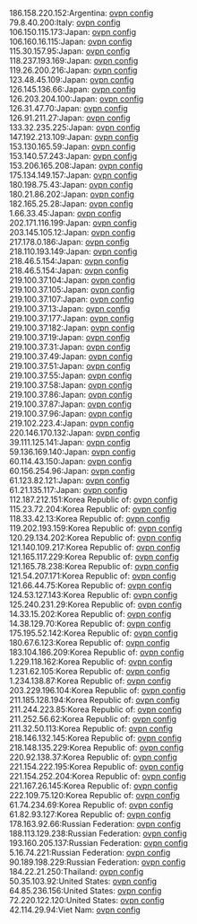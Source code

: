 186.158.220.152:Argentina: [ovpn config](vpn/186_158_220_152.ovpn)  
79.8.40.200:Italy: [ovpn config](vpn/79_8_40_200.ovpn)  
106.150.115.173:Japan: [ovpn config](vpn/106_150_115_173.ovpn)  
106.160.16.115:Japan: [ovpn config](vpn/106_160_16_115.ovpn)  
115.30.157.95:Japan: [ovpn config](vpn/115_30_157_95.ovpn)  
118.237.193.169:Japan: [ovpn config](vpn/118_237_193_169.ovpn)  
119.26.200.216:Japan: [ovpn config](vpn/119_26_200_216.ovpn)  
123.48.45.109:Japan: [ovpn config](vpn/123_48_45_109.ovpn)  
126.145.136.66:Japan: [ovpn config](vpn/126_145_136_66.ovpn)  
126.203.204.100:Japan: [ovpn config](vpn/126_203_204_100.ovpn)  
126.31.47.70:Japan: [ovpn config](vpn/126_31_47_70.ovpn)  
126.91.211.27:Japan: [ovpn config](vpn/126_91_211_27.ovpn)  
133.32.235.225:Japan: [ovpn config](vpn/133_32_235_225.ovpn)  
147.192.213.109:Japan: [ovpn config](vpn/147_192_213_109.ovpn)  
153.130.165.59:Japan: [ovpn config](vpn/153_130_165_59.ovpn)  
153.140.57.243:Japan: [ovpn config](vpn/153_140_57_243.ovpn)  
153.206.165.208:Japan: [ovpn config](vpn/153_206_165_208.ovpn)  
175.134.149.157:Japan: [ovpn config](vpn/175_134_149_157.ovpn)  
180.198.75.43:Japan: [ovpn config](vpn/180_198_75_43.ovpn)  
180.21.86.202:Japan: [ovpn config](vpn/180_21_86_202.ovpn)  
182.165.25.28:Japan: [ovpn config](vpn/182_165_25_28.ovpn)  
1.66.33.45:Japan: [ovpn config](vpn/1_66_33_45.ovpn)  
202.171.116.199:Japan: [ovpn config](vpn/202_171_116_199.ovpn)  
203.145.105.12:Japan: [ovpn config](vpn/203_145_105_12.ovpn)  
217.178.0.186:Japan: [ovpn config](vpn/217_178_0_186.ovpn)  
218.110.193.149:Japan: [ovpn config](vpn/218_110_193_149.ovpn)  
218.46.5.154:Japan: [ovpn config](vpn/218_46_5_154.ovpn)  
218.46.5.154:Japan: [ovpn config](vpn/218_46_5_154.ovpn)  
219.100.37.104:Japan: [ovpn config](vpn/219_100_37_104.ovpn)  
219.100.37.105:Japan: [ovpn config](vpn/219_100_37_105.ovpn)  
219.100.37.107:Japan: [ovpn config](vpn/219_100_37_107.ovpn)  
219.100.37.13:Japan: [ovpn config](vpn/219_100_37_13.ovpn)  
219.100.37.177:Japan: [ovpn config](vpn/219_100_37_177.ovpn)  
219.100.37.182:Japan: [ovpn config](vpn/219_100_37_182.ovpn)  
219.100.37.19:Japan: [ovpn config](vpn/219_100_37_19.ovpn)  
219.100.37.31:Japan: [ovpn config](vpn/219_100_37_31.ovpn)  
219.100.37.49:Japan: [ovpn config](vpn/219_100_37_49.ovpn)  
219.100.37.51:Japan: [ovpn config](vpn/219_100_37_51.ovpn)  
219.100.37.55:Japan: [ovpn config](vpn/219_100_37_55.ovpn)  
219.100.37.58:Japan: [ovpn config](vpn/219_100_37_58.ovpn)  
219.100.37.86:Japan: [ovpn config](vpn/219_100_37_86.ovpn)  
219.100.37.87:Japan: [ovpn config](vpn/219_100_37_87.ovpn)  
219.100.37.96:Japan: [ovpn config](vpn/219_100_37_96.ovpn)  
219.102.223.4:Japan: [ovpn config](vpn/219_102_223_4.ovpn)  
220.146.170.132:Japan: [ovpn config](vpn/220_146_170_132.ovpn)  
39.111.125.141:Japan: [ovpn config](vpn/39_111_125_141.ovpn)  
59.136.169.140:Japan: [ovpn config](vpn/59_136_169_140.ovpn)  
60.114.43.150:Japan: [ovpn config](vpn/60_114_43_150.ovpn)  
60.156.254.96:Japan: [ovpn config](vpn/60_156_254_96.ovpn)  
61.123.82.121:Japan: [ovpn config](vpn/61_123_82_121.ovpn)  
61.21.135.117:Japan: [ovpn config](vpn/61_21_135_117.ovpn)  
112.187.212.151:Korea Republic of: [ovpn config](vpn/112_187_212_151.ovpn)  
115.23.72.204:Korea Republic of: [ovpn config](vpn/115_23_72_204.ovpn)  
118.33.42.13:Korea Republic of: [ovpn config](vpn/118_33_42_13.ovpn)  
119.202.193.159:Korea Republic of: [ovpn config](vpn/119_202_193_159.ovpn)  
120.29.134.202:Korea Republic of: [ovpn config](vpn/120_29_134_202.ovpn)  
121.140.109.217:Korea Republic of: [ovpn config](vpn/121_140_109_217.ovpn)  
121.165.117.229:Korea Republic of: [ovpn config](vpn/121_165_117_229.ovpn)  
121.165.78.238:Korea Republic of: [ovpn config](vpn/121_165_78_238.ovpn)  
121.54.207.171:Korea Republic of: [ovpn config](vpn/121_54_207_171.ovpn)  
121.66.44.75:Korea Republic of: [ovpn config](vpn/121_66_44_75.ovpn)  
124.53.127.143:Korea Republic of: [ovpn config](vpn/124_53_127_143.ovpn)  
125.240.231.29:Korea Republic of: [ovpn config](vpn/125_240_231_29.ovpn)  
14.33.15.202:Korea Republic of: [ovpn config](vpn/14_33_15_202.ovpn)  
14.38.129.70:Korea Republic of: [ovpn config](vpn/14_38_129_70.ovpn)  
175.195.52.142:Korea Republic of: [ovpn config](vpn/175_195_52_142.ovpn)  
180.67.6.123:Korea Republic of: [ovpn config](vpn/180_67_6_123.ovpn)  
183.104.186.209:Korea Republic of: [ovpn config](vpn/183_104_186_209.ovpn)  
1.229.118.162:Korea Republic of: [ovpn config](vpn/1_229_118_162.ovpn)  
1.231.62.105:Korea Republic of: [ovpn config](vpn/1_231_62_105.ovpn)  
1.234.138.87:Korea Republic of: [ovpn config](vpn/1_234_138_87.ovpn)  
203.229.196.104:Korea Republic of: [ovpn config](vpn/203_229_196_104.ovpn)  
211.185.128.194:Korea Republic of: [ovpn config](vpn/211_185_128_194.ovpn)  
211.244.223.85:Korea Republic of: [ovpn config](vpn/211_244_223_85.ovpn)  
211.252.56.62:Korea Republic of: [ovpn config](vpn/211_252_56_62.ovpn)  
211.32.50.113:Korea Republic of: [ovpn config](vpn/211_32_50_113.ovpn)  
218.146.132.145:Korea Republic of: [ovpn config](vpn/218_146_132_145.ovpn)  
218.148.135.229:Korea Republic of: [ovpn config](vpn/218_148_135_229.ovpn)  
220.92.138.37:Korea Republic of: [ovpn config](vpn/220_92_138_37.ovpn)  
221.154.222.195:Korea Republic of: [ovpn config](vpn/221_154_222_195.ovpn)  
221.154.252.204:Korea Republic of: [ovpn config](vpn/221_154_252_204.ovpn)  
221.167.26.145:Korea Republic of: [ovpn config](vpn/221_167_26_145.ovpn)  
222.109.75.120:Korea Republic of: [ovpn config](vpn/222_109_75_120.ovpn)  
61.74.234.69:Korea Republic of: [ovpn config](vpn/61_74_234_69.ovpn)  
61.82.93.127:Korea Republic of: [ovpn config](vpn/61_82_93_127.ovpn)  
178.163.92.66:Russian Federation: [ovpn config](vpn/178_163_92_66.ovpn)  
188.113.129.238:Russian Federation: [ovpn config](vpn/188_113_129_238.ovpn)  
193.160.205.137:Russian Federation: [ovpn config](vpn/193_160_205_137.ovpn)  
5.16.74.221:Russian Federation: [ovpn config](vpn/5_16_74_221.ovpn)  
90.189.198.229:Russian Federation: [ovpn config](vpn/90_189_198_229.ovpn)  
184.22.21.250:Thailand: [ovpn config](vpn/184_22_21_250.ovpn)  
50.35.103.92:United States: [ovpn config](vpn/50_35_103_92.ovpn)  
64.85.236.156:United States: [ovpn config](vpn/64_85_236_156.ovpn)  
72.220.122.120:United States: [ovpn config](vpn/72_220_122_120.ovpn)  
42.114.29.94:Viet Nam: [ovpn config](vpn/42_114_29_94.ovpn)  
